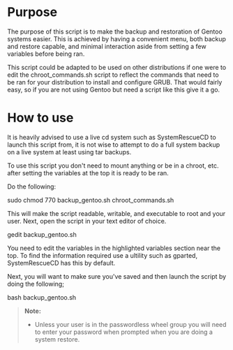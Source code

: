 Purpose
=====

The purpose of this script is to make the backup and restoration
of Gentoo systems easier. This is achieved by having a convenient
menu, both backup and restore capable, and minimal interaction
aside from setting a few variables before being ran.

This script could be adapted to be used on other distributions if
one were to edit the chroot_commands.sh script to reflect the
commands that need to be ran for your distribution to install 
and configure GRUB. That would fairly easy, so if you are not
using Gentoo but need a script like this give it a go.

How to use
====

It is heavily advised to use a live cd system such as SystemRescueCD
to launch this script from, it is not wise to attempt to do a full
system backup on a live system at least using tar backups.

To use this script you don't need to mount anything or be in a 
chroot, etc. after setting the variables at the top it is ready 
to be ran.

Do the following:

sudo chmod 770 backup_gentoo.sh chroot_commands.sh

This will make the script readable, writable, and executable to 
root and your user. Next, open the script in your text editor of 
choice.

gedit backup_gentoo.sh

You need to edit the variables in the highlighted variables section 
near the top. To find the information required use a ultility such 
as gparted, SystemRescueCD has this by default.

Next, you will want to make sure you've saved and then launch the 
script by doing the following;

bash backup_gentoo.sh


> **Note:**
> 
> - Unless your user is in the passwordless wheel group you will need to enter 
your password when prompted when you are doing a system restore.
